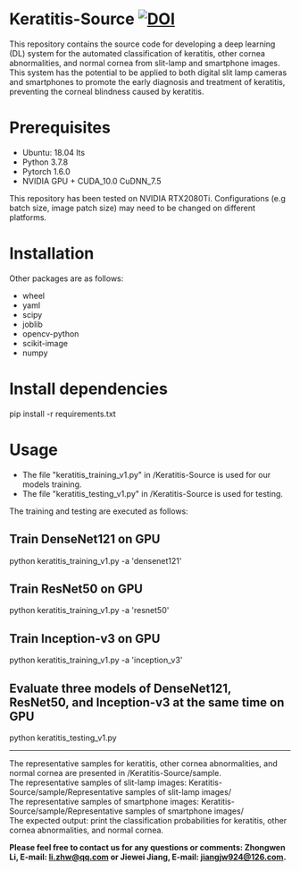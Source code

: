 
# Keratitis-Source  [![DOI](https://zenodo.org/badge/327200763.svg)](https://zenodo.org/badge/latestdoi/327200763)
This repository contains the source code for developing a deep learning (DL) system for the automated classification of keratitis, other cornea abnormalities, and normal cornea from slit-lamp and smartphone images.  
This system has the potential to be applied to both digital slit lamp cameras and smartphones to promote the early diagnosis and treatment of keratitis, preventing the corneal blindness caused by keratitis.

# Prerequisites
* Ubuntu: 18.04 lts
* Python 3.7.8
* Pytorch 1.6.0
* NVIDIA GPU + CUDA_10.0 CuDNN_7.5

This repository has been tested on NVIDIA RTX2080Ti. Configurations (e.g batch size, image patch size) may need to be changed on different platforms.

# Installation
Other packages are as follows:
* wheel
* yaml
* scipy
* joblib
* opencv-python
* scikit-image
* numpy
# Install dependencies
pip install -r requirements.txt
# Usage
* The file "keratitis_training_v1.py" in /Keratitis-Source is used for our models training.
* The file "keratitis_testing_v1.py" in /Keratitis-Source is used for testing.

The training and testing are executed as follows:

## Train DenseNet121 on GPU
python keratitis_training_v1.py -a 'densenet121'

## Train ResNet50 on GPU
python keratitis_training_v1.py -a 'resnet50'

## Train Inception-v3 on GPU
python keratitis_training_v1.py -a 'inception_v3'

## Evaluate three models of DenseNet121, ResNet50, and Inception-v3 at the same time on GPU
python keratitis_testing_v1.py
***

The representative samples for keratitis, other cornea abnormalities, and normal cornea are presented in /Keratitis-Source/sample.  
The representative samples of slit-lamp images: Keratitis-Source/sample/Representative samples of slit-lamp images/  
The representative samples of smartphone images: Keratitis-Source/sample/Representative samples of smartphone images/  
The expected output: print the classification probabilities for keratitis, other cornea abnormalities, and normal cornea.

**Please feel free to contact us for any questions or comments: Zhongwen Li, E-mail: li.zhw@qq.com or Jiewei Jiang, E-mail: jiangjw924@126.com.**
